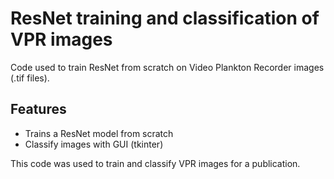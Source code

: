 # ResNet training and classification of VPR images
Code used to train ResNet from scratch on Video Plankton Recorder images (.tif files).

## Features
- Trains a ResNet model from scratch
- Classify images with GUI (tkinter)


This code was used to train and classify VPR images for a publication. 
